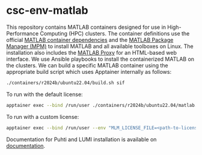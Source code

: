 # csc-env-matlab

This repository contains MATLAB containers designed for use in High-Performance Computing (HPC) clusters.
The container definitions use the official [MATLAB container dependencies](https://github.com/mathworks-ref-arch/container-images) and the [MATLAB Package Manager (MPM)](https://github.com/mathworks-ref-arch/matlab-dockerfile) to install MATLAB and all available toolboxes on Linux.
The installation also includes the [MATLAB Proxy](https://github.com/mathworks/matlab-proxy) for an HTML-based web interface.
We use Ansible playbooks to install the containerized MATLAB on the clusters.
We can build a specific MATLAB container using the appropriate build script which uses Apptainer internally as follows:

```bash
./containers/r2024b/ubuntu22.04/build.sh sif
```

To run with the default license:

```bash
apptainer exec --bind /run/user ./containers/r2024b/ubuntu22.04/matlab.sif matlab
```

To run with a custom license:

```bash
apptainer exec --bind /run/user --env "MLM_LICENSE_FILE=<path-to-license>" ./containers/r2024b/ubuntu22.04/matlab.sif matlab
```

Documentation for Puhti and LUMI installation is available on [documentation](https://docs.csc.fi/apps/matlab/).
